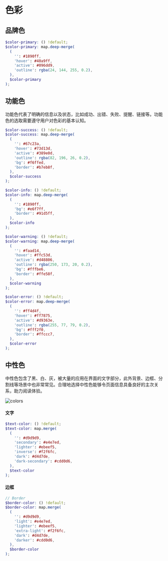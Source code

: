 # 色彩

## 品牌色

```scss
$color-primary: () !default;
$color-primary: map.deep-merge(
  (
    '': #1890ff,
    'hover': #40a9ff,
    'active': #096dd9,
    'outline': rgba(24, 144, 255, 0.2),
  ),
  $color-primary
);
```

## 功能色

功能色代表了明确的信息以及状态，比如成功、出错、失败、提醒、链接等。功能色的选取需要遵守用户对色彩的基本认知。

```scss
$color-success: () !default;
$color-success: map.deep-merge(
  (
    '': #67c23a,
    'hover': #73d13d,
    'active': #389e0d,
    'outline': rgba(82, 196, 26, 0.2),
    'bg': #f6ffed,
    'border': #b7eb8f,
  ),
  $color-success
);
```

```scss
$color-info: () !default;
$color-info: map.deep-merge(
  (
    '': #1890ff,
    'bg': #e6f7ff,
    'border': #91d5ff,
  ),
  $color-info
);
```

```scss
$color-warning: () !default;
$color-warning: map.deep-merge(
  (
    '': #faad14,
    'hover': #ffc53d,
    'active': #d48806,
    'outline': rgba(250, 173, 20, 0.2),
    'bg': #fffbe6,
    'border': #ffe58f,
  ),
  $color-warning
);
```

```scss
$color-error: () !default;
$color-error: map.deep-merge(
  (
    '': #ff4d4f,
    'hover': #ff7875,
    'active': #d9363e,
    'outline': rgba(255, 77, 79, 0.2),
    'bg': #fff2f0,
    'border': #ffccc7,
  ),
  $color-error
);
```

## 中性色

中性色包含了黑、白、灰，被大量的应用在界面的文字部分，此外背景、边框、分割线等场景中也非常常见。合理地选择中性色能够令页面信息具备良好的主次关系，助力阅读体验。

![colors](https://gw.alipayobjects.com/zos/antfincdn/8yMmB1lcD%24/colors.jpg)

#### 文字

```scss
$text-color: () !default;
$text-color: map.merge(
  (
    '': #d9d9d9,
    'secondary': #e4e7ed,
    'lighter': #ebeef5,
    'inverse': #f2f6fc,
    'dark': #d4d7de,
    'dark-secondary': #cdd0d6,
  ),
  $text-color
);
```

#### 边框

```scss
// Border
$border-color: () !default;
$border-color: map.merge(
  (
    '': #d9d9d9,
    'light': #e4e7ed,
    'lighter': #ebeef5,
    'extra-light': #f2f6fc,
    'dark': #d4d7de,
    'darker': #cdd0d6,
  ),
  $border-color
);
```
